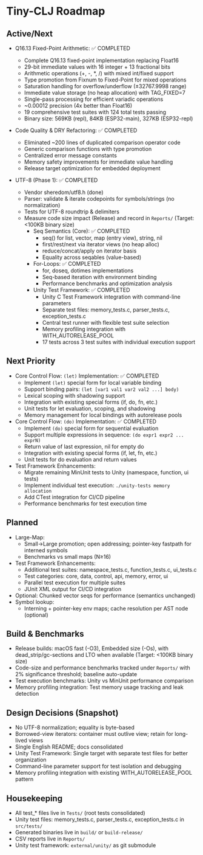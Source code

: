 Tiny-CLJ Roadmap
================

Active/Next
-----------
- Q16.13 Fixed-Point Arithmetic: ✅ COMPLETED
  - Complete Q16.13 fixed-point implementation replacing Float16
  - 29-bit immediate values with 16 integer + 13 fractional bits
  - Arithmetic operations (+, -, *, /) with mixed int/fixed support
  - Type promotion from Fixnum to Fixed-Point for mixed operations
  - Saturation handling for overflow/underflow (±32767.9998 range)
  - Immediate value storage (no heap allocation) with TAG_FIXED=7
  - Single-pass processing for efficient variadic operations
  - ~0.00012 precision (4x better than Float16)
  - 19 comprehensive test suites with 124 total tests passing
  - Binary size: 569KB (repl), 84KB (ESP32-main), 327KB (ESP32-repl)

- Code Quality & DRY Refactoring: ✅ COMPLETED
  - Eliminated ~200 lines of duplicated comparison operator code
  - Generic comparison functions with type promotion
  - Centralized error message constants
  - Memory safety improvements for immediate value handling
  - Release target optimization for embedded deployment

- UTF-8 (Phase 1): ✅ COMPLETED
  - Vendor sheredom/utf8.h (done)
  - Parser: validate & iterate codepoints for symbols/strings (no normalization)
  - Tests for UTF-8 roundtrip & delimiters
  - Measure code size impact (Release) and record in `Reports/` (Target: <100KB binary size)
       - Seq Semantics (Core): ✅ COMPLETED
         - seq() for list, vector, map (entry view), string, nil
         - first/rest/next via iterator views (no heap alloc)
         - reduce/concat/apply on iterator basis
         - Equality across seqables (value-based)
       - For-Loops: ✅ COMPLETED
         - for, doseq, dotimes implementations
         - Seq-based iteration with environment binding
         - Performance benchmarks and optimization analysis
       - Unity Test Framework: ✅ COMPLETED
         - Unity C Test Framework integration with command-line parameters
         - Separate test files: memory_tests.c, parser_tests.c, exception_tests.c
         - Central test runner with flexible test suite selection
         - Memory profiling integration with WITH_AUTORELEASE_POOL
         - 17 tests across 3 test suites with individual execution support

Next Priority
-------------
- Core Control Flow: `(let)` Implementation: ✅ COMPLETED
  - Implement `(let)` special form for local variable binding
  - Support binding pairs: `(let [var1 val1 var2 val2 ...] body)`
  - Lexical scoping with shadowing support
  - Integration with existing special forms (if, do, fn, etc.)
  - Unit tests for let evaluation, scoping, and shadowing
  - Memory management for local bindings with autorelease pools
- Core Control Flow: `(do)` Implementation: ✅ COMPLETED
  - Implement `(do)` special form for sequential evaluation
  - Support multiple expressions in sequence: `(do expr1 expr2 ... exprN)`
  - Return value of last expression, nil for empty do
  - Integration with existing special forms (if, let, fn, etc.)
  - Unit tests for do evaluation and return values
- Test Framework Enhancements:
  - Migrate remaining MinUnit tests to Unity (namespace, function, ui tests)
  - Implement individual test execution: `./unity-tests memory allocation`
  - Add CTest integration for CI/CD pipeline
  - Performance benchmarks for test execution time

Planned
-------
- Large-Map:
  - Small→Large promotion; open addressing; pointer-key fastpath for interned symbols
  - Benchmarks vs small maps (N≥16)
- Test Framework Enhancements:
  - Additional test suites: namespace_tests.c, function_tests.c, ui_tests.c
  - Test categories: core, data, control, api, memory, error, ui
  - Parallel test execution for multiple suites
  - JUnit XML output for CI/CD integration
- Optional: Chunked vector seqs for performance (semantics unchanged)
- Symbol lookup:
  - Interning + pointer-key env maps; cache resolution per AST node (optional)

Build & Benchmarks
------------------
- Release builds: macOS fast (-O3), Embedded size (-Os), with dead_strip/gc-sections and LTO when available (Target: <100KB binary size)
- Code-size and performance benchmarks tracked under `Reports/` with 2% significance threshold; baseline auto-update
- Test execution benchmarks: Unity vs MinUnit performance comparison
- Memory profiling integration: Test memory usage tracking and leak detection

Design Decisions (Snapshot)
---------------------------
- No UTF-8 normalization; equality is byte-based
- Borrowed-view iterators: container must outlive view; retain for long-lived views
- Single English README; docs consolidated
- Unity Test Framework: Single target with separate test files for better organization
- Command-line parameter support for test isolation and debugging
- Memory profiling integration with existing WITH_AUTORELEASE_POOL pattern

Housekeeping
------------
- All test_* files live in `Tests/` (root tests consolidated)
- Unity test files: memory_tests.c, parser_tests.c, exception_tests.c in `src/tests/`
- Generated binaries live in `build/` or `build-release/`
- CSV reports live in `Reports/`
- Unity test framework: `external/unity/` as git submodule

